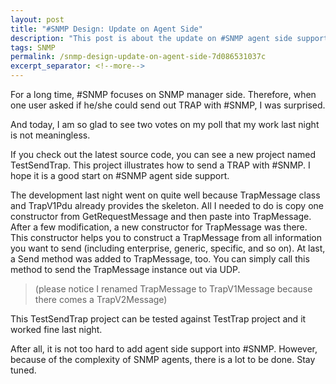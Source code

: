 ```yaml
---
layout: post
title: "#SNMP Design: Update on Agent Side"
description: "This post is about the update on #SNMP agent side support."
tags: SNMP
permalink: /snmp-design-update-on-agent-side-7d086531037c
excerpt_separator: <!--more-->
---
```

For a long time, #SNMP focuses on SNMP manager side. Therefore, when one user asked if he/she could send out TRAP with #SNMP, I was surprised.

And today, I am so glad to see two votes on my poll that my work last night is not meaningless.
<!--more-->

If you check out the latest source code, you can see a new project named TestSendTrap. This project illustrates how to send a TRAP with #SNMP. I hope it is a good start on #SNMP agent side support.

The development last night went on quite well because TrapMessage class and TrapV1Pdu already provides the skeleton. All I needed to do is copy one constructor from GetRequestMessage and then paste into TrapMessage. After a few modification, a new constructor for TrapMessage was there. This constructor helps you to construct a TrapMessage from all information you want to send (including enterprise, generic, specific, and so on). At last, a Send method was added to TrapMessage, too. You can simply call this method to send the TrapMessage instance out via UDP.

> (please notice I renamed TrapMessage to TrapV1Message because there comes a TrapV2Message)

This TestSendTrap project can be tested against TestTrap project and it worked fine last night.

After all, it is not too hard to add agent side support into #SNMP. However, because of the complexity of SNMP agents, there is a lot to be done. Stay tuned.
